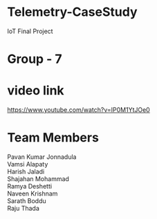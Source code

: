 # Telemetry-CaseStudy
IoT Final Project

# Group - 7

# video link
https://www.youtube.com/watch?v=IP0M1YtJOe0

# Team Members
Pavan Kumar Jonnadula <br />
Vamsi Alapaty <br />
Harish Jaladi <br />
Shajahan Mohammad <br />
Ramya Deshetti <br />
Naveen Krishnam <br />
Sarath Boddu <br />
Raju Thada
